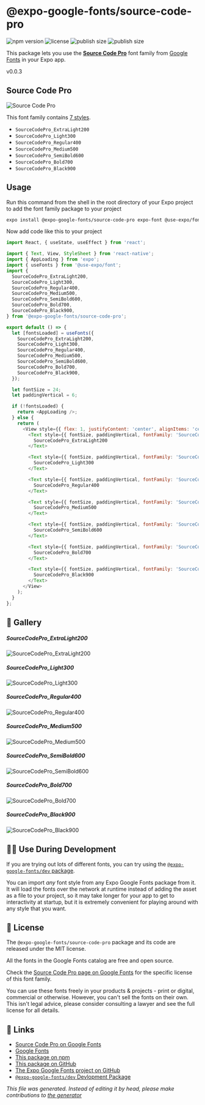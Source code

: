 # @expo-google-fonts/source-code-pro

![npm version](https://flat.badgen.net/npm/v/@expo-google-fonts/source-code-pro)
![license](https://flat.badgen.net/github/license/expo/google-fonts)
![publish size](https://flat.badgen.net/packagephobia/install/@expo-google-fonts/source-code-pro)
![publish size](https://flat.badgen.net/packagephobia/publish/@expo-google-fonts/source-code-pro)

This package lets you use the [**Source Code Pro**](https://fonts.google.com/specimen/Source+Code+Pro) font family from [Google Fonts](https://fonts.google.com/) in your Expo app.

v0.0.3

## Source Code Pro

![Source Code Pro](./font-family.png)

This font family contains [7 styles](#gallery).

- `SourceCodePro_ExtraLight200`
- `SourceCodePro_Light300`
- `SourceCodePro_Regular400`
- `SourceCodePro_Medium500`
- `SourceCodePro_SemiBold600`
- `SourceCodePro_Bold700`
- `SourceCodePro_Black900`

## Usage

Run this command from the shell in the root directory of your Expo project to add the font family package to your project
```sh
expo install @expo-google-fonts/source-code-pro expo-font @use-expo/font
```

Now add code like this to your project
```js
import React, { useState, useEffect } from 'react';

import { Text, View, StyleSheet } from 'react-native';
import { AppLoading } from 'expo';
import { useFonts } from '@use-expo/font';
import {
  SourceCodePro_ExtraLight200,
  SourceCodePro_Light300,
  SourceCodePro_Regular400,
  SourceCodePro_Medium500,
  SourceCodePro_SemiBold600,
  SourceCodePro_Bold700,
  SourceCodePro_Black900,
} from '@expo-google-fonts/source-code-pro';

export default () => {
  let [fontsLoaded] = useFonts({
    SourceCodePro_ExtraLight200,
    SourceCodePro_Light300,
    SourceCodePro_Regular400,
    SourceCodePro_Medium500,
    SourceCodePro_SemiBold600,
    SourceCodePro_Bold700,
    SourceCodePro_Black900,
  });

  let fontSize = 24;
  let paddingVertical = 6;

  if (!fontsLoaded) {
    return <AppLoading />;
  } else {
    return (
      <View style={{ flex: 1, justifyContent: 'center', alignItems: 'center' }}>
        <Text style={{ fontSize, paddingVertical, fontFamily: 'SourceCodePro_ExtraLight200' }}>
          SourceCodePro_ExtraLight200
        </Text>

        <Text style={{ fontSize, paddingVertical, fontFamily: 'SourceCodePro_Light300' }}>
          SourceCodePro_Light300
        </Text>

        <Text style={{ fontSize, paddingVertical, fontFamily: 'SourceCodePro_Regular400' }}>
          SourceCodePro_Regular400
        </Text>

        <Text style={{ fontSize, paddingVertical, fontFamily: 'SourceCodePro_Medium500' }}>
          SourceCodePro_Medium500
        </Text>

        <Text style={{ fontSize, paddingVertical, fontFamily: 'SourceCodePro_SemiBold600' }}>
          SourceCodePro_SemiBold600
        </Text>

        <Text style={{ fontSize, paddingVertical, fontFamily: 'SourceCodePro_Bold700' }}>
          SourceCodePro_Bold700
        </Text>

        <Text style={{ fontSize, paddingVertical, fontFamily: 'SourceCodePro_Black900' }}>
          SourceCodePro_Black900
        </Text>
      </View>
    );
  }
};

```

## 🔡 Gallery

##### SourceCodePro_ExtraLight200
![SourceCodePro_ExtraLight200](./5a618360951a8134d26923216c53da2cee51d55e6e2ca0003ecfe111b701bae5.ttf.png)

##### SourceCodePro_Light300
![SourceCodePro_Light300](./e0184502d4eb4b41dcd3d65fecad4fcf8b6b46f13967b60ac98eedcc43aacb30.ttf.png)

##### SourceCodePro_Regular400
![SourceCodePro_Regular400](./2d1bcd5038af1287746b7b1d1a4db65f091b3e9811428076d43a73121893922d.ttf.png)

##### SourceCodePro_Medium500
![SourceCodePro_Medium500](./18daf5f11e4f1462c2a5b5f8e439dfce5a846e27eff21a622f9031f58d257aa2.ttf.png)

##### SourceCodePro_SemiBold600
![SourceCodePro_SemiBold600](./807061463bc4cdacd2299a10cc0b7862e4a925cb984fec0016307fea9df6aa78.ttf.png)

##### SourceCodePro_Bold700
![SourceCodePro_Bold700](./51b4ad25947aa6ab4e72faea203ad4b74e4de08b9bbc4d254cdd9dc26dfc2d19.ttf.png)

##### SourceCodePro_Black900
![SourceCodePro_Black900](./677bde76eea8889e4ec713ec738f7fadd150aee2ffca36efb65946a45e6b93cc.ttf.png)


## 👩‍💻 Use During Development

If you are trying out lots of different fonts, you can try using the [`@expo-google-fonts/dev` package](https://github.com/expo/google-fonts/tree/master/font-packages/dev#readme).

You can import *any* font style from any Expo Google Fonts package from it. It will load the fonts
over the network at runtime instead of adding the asset as a file to your project, so it may take longer
for your app to get to interactivity at startup, but it is extremely convenient
for playing around with any style that you want.

## 📖 License

The `@expo-google-fonts/source-code-pro` package and its code are released under the MIT license.

All the fonts in the Google Fonts catalog are free and open source.

Check the [Source Code Pro page on Google Fonts](https://fonts.google.com/specimen/Source+Code+Pro) for the specific license of this font family.

You can use these fonts freely in your products & projects - print or digital, commercial or otherwise. However, you can't sell the fonts on their own. This isn't legal advice, please consider consulting a lawyer and see the full license for all details.

## 🔗 Links

- [Source Code Pro on Google Fonts](https://fonts.google.com/specimen/Source+Code+Pro)
- [Google Fonts](https://fonts.google.com/)
- [This package on npm](https://www.npmjs.com/package/@expo-google-fonts/source-code-pro)
- [This package on GitHub](https://github.com/expo/google-fonts/tree/master/font-packages/source-code-pro)
- [The Expo Google Fonts project on GitHub](https://github.com/expo/google-fonts)
- [`@expo-google-fonts/dev` Devlopment Package](https://github.com/expo/google-fonts/tree/master/font-packages/dev)


*This file was generated. Instead of editing it by head, please make contributions to [the generator](https://github.com/expo/google-fonts/tree/master/packages/generator)*
